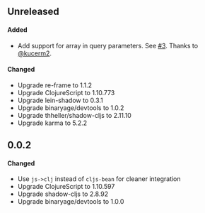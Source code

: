 ## Unreleased

#### Added

- Add support for array in query parameters. See [#3](https://github.com/superstructor/re-frame-fetch-fx/pull/3). Thanks to [@kucerm2](https://github.com/kucerm2).

#### Changed

- Upgrade re-frame to 1.1.2
- Upgrade ClojureScript to 1.10.773
- Upgrade lein-shadow to 0.3.1
- Upgrade binaryage/devtools to 1.0.2
- Upgrade thheller/shadow-cljs to 2.11.10
- Upgrade karma to 5.2.2

## 0.0.2

#### Changed

- Use `js->clj` instead of `cljs-bean` for cleaner integration
- Upgrade ClojureScript to 1.10.597
- Upgrade shadow-cljs to 2.8.92
- Upgrade binaryage/devtools to 1.0.0 
